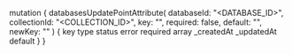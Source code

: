 mutation {
    databasesUpdatePointAttribute(
        databaseId: "<DATABASE_ID>",
        collectionId: "<COLLECTION_ID>",
        key: "",
        required: false,
        default: "",
        newKey: ""
    ) {
        key
        type
        status
        error
        required
        array
        _createdAt
        _updatedAt
        default
    }
}
